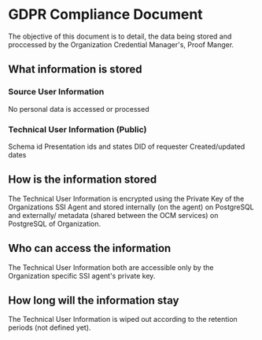 # GDPR Compliance Document
The objective of this document is to detail, the data being stored and proccessed by the Organization Credential Manager's, Proof Manger.

## What information is stored
### Source User Information
No personal data is accessed or processed

### Technical User Information (Public)
Schema id
Presentation ids and states
DID of requester
Created/updated dates

## How is the information stored
The Technical User Information is encrypted using the Private Key of the Organizations SSI Agent and stored internally (on the agent) on PostgreSQL and externally/ metadata (shared between the OCM services) on PostgreSQL of Organization.

## Who can access the information
The Technical User Information both are accessible only by the Organization specific SSI agent's private key.

## How long will the information stay 
The Technical User Information is wiped out according to the retention periods (not defined yet).